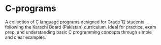 # C-programs
A collection of C language programs designed for Grade 12 students following the Karachi Board (Pakistan) curriculum. Ideal for practice, exam prep, and understanding basic C programming concepts through simple and clear examples.
